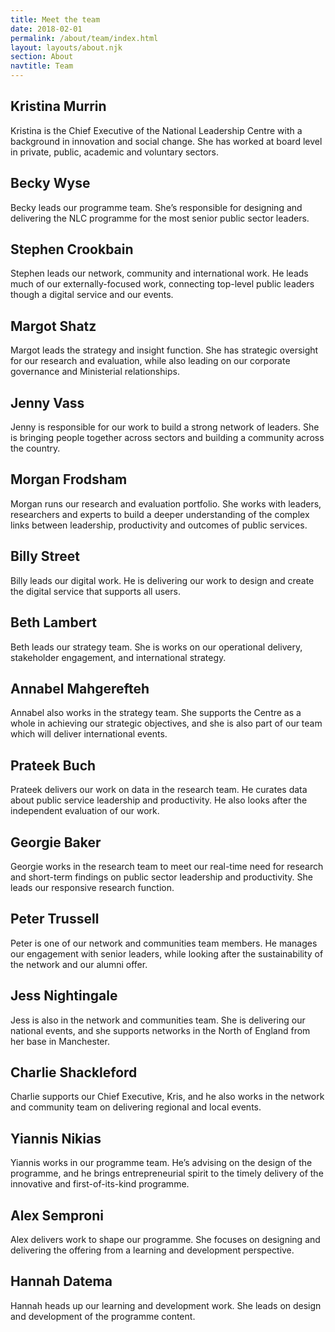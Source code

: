 ```yaml
---
title: Meet the team
date: 2018-02-01
permalink: /about/team/index.html
layout: layouts/about.njk
section: About
navtitle: Team
---
```


## Kristina Murrin
Kristina is the Chief Executive of the National Leadership Centre with a background in innovation and social change. She has worked at board level in private, public, academic and voluntary sectors.

## Becky Wyse
Becky leads our programme team. She’s responsible for designing and delivering the NLC programme for the most senior public sector leaders.

## Stephen Crookbain
Stephen leads our network, community and international work. He leads much of our externally-focused work, connecting top-level public leaders though a digital service and our events.

## Margot Shatz
Margot leads the strategy and insight function. She has strategic oversight for our research and evaluation, while also leading on our corporate governance and Ministerial relationships.

## Jenny Vass
Jenny is responsible for our work to build a strong network of leaders. She is bringing people together across sectors and building a community across the country.

## Morgan Frodsham
Morgan runs our research and evaluation portfolio. She works with leaders, researchers and experts to build a deeper understanding of the complex links between leadership, productivity and outcomes of public services.

## Billy Street
Billy leads our digital work. He is delivering our work to design and create the digital service that supports all users.

## Beth Lambert
Beth leads our strategy team. She is works on our operational delivery, stakeholder engagement, and international strategy. 

## Annabel Mahgerefteh

Annabel also works in the strategy team. She supports the Centre as a whole in achieving our strategic objectives, and she is also part of our team which will deliver international events.

## Prateek Buch
Prateek delivers our work on data in the research team. He curates data about public service leadership and productivity. He also looks after the independent evaluation of our work.

## Georgie Baker
Georgie works in the research team to meet our real-time need for research and short-term findings on public sector leadership and productivity. She leads our responsive research function. 

## Peter Trussell
Peter is one of our network and communities team members. He manages our engagement with senior leaders, while looking after the sustainability of the network and our alumni offer.

## Jess Nightingale
Jess is also in the network and communities team. She is delivering our national events, and she supports networks in the North of England from her base in Manchester.

## Charlie Shackleford
Charlie supports our Chief Executive, Kris, and he also works in the network and community team on delivering regional and local events.

## Yiannis Nikias
Yiannis works in our programme team. He’s advising on the design of the programme, and he brings entrepreneurial spirit to the timely delivery of the innovative and first-of-its-kind programme.

## Alex Semproni
Alex delivers work to shape our programme. She focuses on designing and delivering the offering from a learning and development perspective. 

## Hannah Datema
Hannah heads up our learning and development work. She leads on design and development of the programme content.
